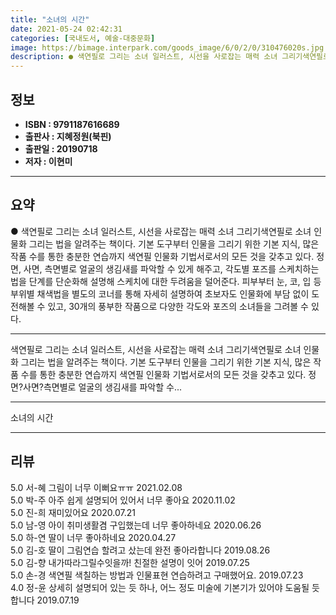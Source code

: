 ```yaml
---
title: "소녀의 시간"
date: 2021-05-24 02:42:31
categories: [국내도서, 예술-대중문화]
image: https://bimage.interpark.com/goods_image/6/0/2/0/310476020s.jpg
description: ● 색연필로 그리는 소녀 일러스트, 시선을 사로잡는 매력 소녀 그리기색연필로 소녀 인물화 그리는 법을 알려주는 책이다. 기본 도구부터 인물을 그리기 위한 기본 지식, 많은 작품 수를 통한 충분한 연습까지 색연필 인물화 기법서로서의 모든 것을 갖추고 있다. 정면, 사면, 측면별로 얼굴의
---
```


## **정보**

- **ISBN : 9791187616689**
- **출판사 : 지혜정원(북핀)**
- **출판일 : 20190718**
- **저자 : 이현미**

------



## **요약**

●  색연필로 그리는 소녀 일러스트, 시선을 사로잡는 매력 소녀 그리기색연필로 소녀 인물화 그리는 법을 알려주는 책이다. 기본 도구부터 인물을 그리기 위한 기본 지식, 많은 작품 수를 통한 충분한 연습까지 색연필 인물화 기법서로서의 모든 것을 갖추고 있다. 정면, 사면, 측면별로 얼굴의 생김새를 파악할 수 있게 해주고, 각도별 포즈를 스케치하는 법을 단계를 단순화해 설명해 스케치에 대한 두려움을 덜어준다. 피부부터 눈, 코, 입 등 부위별 채색법을 별도의 코너를 통해 자세히 설명하여 초보자도 인물화에 부담 없이 도전해볼 수 있고, 30개의 풍부한 작품으로 다양한 각도와 포즈의 소녀들을 그려볼 수 있다.

------

색연필로 그리는 소녀 일러스트, 시선을 사로잡는 매력 소녀 그리기색연필로 소녀 인물화 그리는 법을 알려주는 책이다. 기본 도구부터 인물을 그리기 위한 기본 지식, 많은 작품 수를 통한 충분한 연습까지 색연필 인물화 기법서로서의 모든 것을 갖추고 있다. 정면?사면?측면별로 얼굴의 생김새를 파악할 수... 

------


소녀의 시간 

------


## **리뷰** 

5.0 서-혜 그림이 너무 이뻐요ㅠㅠ 2021.02.08 <br/>5.0 박-주 아주 쉽게 설명되어 있어서 너무 좋아요  2020.11.02 <br/>5.0 진-희 재미있어요 2020.07.21 <br/>5.0 남-영 아이 취미생활겸 구입했는데 너무 좋아하네요 2020.06.26 <br/>5.0 하-연 딸이 너무 좋아하네요 2020.04.27 <br/>5.0 김-호 딸이 그림연습 할려고 샀는데 완전 좋아라합니다 2019.08.26 <br/>5.0 김-향 내가따라그릴수잇을까! 친절한 설명이 잇어 2019.07.25 <br/>5.0 손-경 색연필 색칠하는 방법과 인물표현 연습하려고 구매했어요. 2019.07.23 <br/>4.0 정-윤 상세히 설명되어 있는 듯 하나, 어느 정도 미술에 기본기가 있어야 도움될 듯 합니다 2019.07.19 <br/>